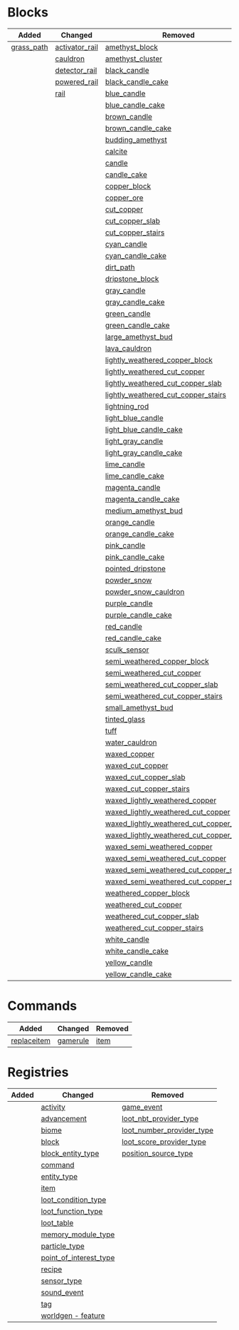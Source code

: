 # Blocks
| Added | Changed | Removed |
|-------|---------|---------|
| [grass_path](./blocks/grass_path.json) | [activator_rail](./blocks/activator_rail.json) | [amethyst_block](./blocks/amethyst_block.json) |
|  | [cauldron](./blocks/cauldron.json) | [amethyst_cluster](./blocks/amethyst_cluster.json) |
|  | [detector_rail](./blocks/detector_rail.json) | [black_candle](./blocks/black_candle.json) |
|  | [powered_rail](./blocks/powered_rail.json) | [black_candle_cake](./blocks/black_candle_cake.json) |
|  | [rail](./blocks/rail.json) | [blue_candle](./blocks/blue_candle.json) |
|  |  | [blue_candle_cake](./blocks/blue_candle_cake.json) |
|  |  | [brown_candle](./blocks/brown_candle.json) |
|  |  | [brown_candle_cake](./blocks/brown_candle_cake.json) |
|  |  | [budding_amethyst](./blocks/budding_amethyst.json) |
|  |  | [calcite](./blocks/calcite.json) |
|  |  | [candle](./blocks/candle.json) |
|  |  | [candle_cake](./blocks/candle_cake.json) |
|  |  | [copper_block](./blocks/copper_block.json) |
|  |  | [copper_ore](./blocks/copper_ore.json) |
|  |  | [cut_copper](./blocks/cut_copper.json) |
|  |  | [cut_copper_slab](./blocks/cut_copper_slab.json) |
|  |  | [cut_copper_stairs](./blocks/cut_copper_stairs.json) |
|  |  | [cyan_candle](./blocks/cyan_candle.json) |
|  |  | [cyan_candle_cake](./blocks/cyan_candle_cake.json) |
|  |  | [dirt_path](./blocks/dirt_path.json) |
|  |  | [dripstone_block](./blocks/dripstone_block.json) |
|  |  | [gray_candle](./blocks/gray_candle.json) |
|  |  | [gray_candle_cake](./blocks/gray_candle_cake.json) |
|  |  | [green_candle](./blocks/green_candle.json) |
|  |  | [green_candle_cake](./blocks/green_candle_cake.json) |
|  |  | [large_amethyst_bud](./blocks/large_amethyst_bud.json) |
|  |  | [lava_cauldron](./blocks/lava_cauldron.json) |
|  |  | [lightly_weathered_copper_block](./blocks/lightly_weathered_copper_block.json) |
|  |  | [lightly_weathered_cut_copper](./blocks/lightly_weathered_cut_copper.json) |
|  |  | [lightly_weathered_cut_copper_slab](./blocks/lightly_weathered_cut_copper_slab.json) |
|  |  | [lightly_weathered_cut_copper_stairs](./blocks/lightly_weathered_cut_copper_stairs.json) |
|  |  | [lightning_rod](./blocks/lightning_rod.json) |
|  |  | [light_blue_candle](./blocks/light_blue_candle.json) |
|  |  | [light_blue_candle_cake](./blocks/light_blue_candle_cake.json) |
|  |  | [light_gray_candle](./blocks/light_gray_candle.json) |
|  |  | [light_gray_candle_cake](./blocks/light_gray_candle_cake.json) |
|  |  | [lime_candle](./blocks/lime_candle.json) |
|  |  | [lime_candle_cake](./blocks/lime_candle_cake.json) |
|  |  | [magenta_candle](./blocks/magenta_candle.json) |
|  |  | [magenta_candle_cake](./blocks/magenta_candle_cake.json) |
|  |  | [medium_amethyst_bud](./blocks/medium_amethyst_bud.json) |
|  |  | [orange_candle](./blocks/orange_candle.json) |
|  |  | [orange_candle_cake](./blocks/orange_candle_cake.json) |
|  |  | [pink_candle](./blocks/pink_candle.json) |
|  |  | [pink_candle_cake](./blocks/pink_candle_cake.json) |
|  |  | [pointed_dripstone](./blocks/pointed_dripstone.json) |
|  |  | [powder_snow](./blocks/powder_snow.json) |
|  |  | [powder_snow_cauldron](./blocks/powder_snow_cauldron.json) |
|  |  | [purple_candle](./blocks/purple_candle.json) |
|  |  | [purple_candle_cake](./blocks/purple_candle_cake.json) |
|  |  | [red_candle](./blocks/red_candle.json) |
|  |  | [red_candle_cake](./blocks/red_candle_cake.json) |
|  |  | [sculk_sensor](./blocks/sculk_sensor.json) |
|  |  | [semi_weathered_copper_block](./blocks/semi_weathered_copper_block.json) |
|  |  | [semi_weathered_cut_copper](./blocks/semi_weathered_cut_copper.json) |
|  |  | [semi_weathered_cut_copper_slab](./blocks/semi_weathered_cut_copper_slab.json) |
|  |  | [semi_weathered_cut_copper_stairs](./blocks/semi_weathered_cut_copper_stairs.json) |
|  |  | [small_amethyst_bud](./blocks/small_amethyst_bud.json) |
|  |  | [tinted_glass](./blocks/tinted_glass.json) |
|  |  | [tuff](./blocks/tuff.json) |
|  |  | [water_cauldron](./blocks/water_cauldron.json) |
|  |  | [waxed_copper](./blocks/waxed_copper.json) |
|  |  | [waxed_cut_copper](./blocks/waxed_cut_copper.json) |
|  |  | [waxed_cut_copper_slab](./blocks/waxed_cut_copper_slab.json) |
|  |  | [waxed_cut_copper_stairs](./blocks/waxed_cut_copper_stairs.json) |
|  |  | [waxed_lightly_weathered_copper](./blocks/waxed_lightly_weathered_copper.json) |
|  |  | [waxed_lightly_weathered_cut_copper](./blocks/waxed_lightly_weathered_cut_copper.json) |
|  |  | [waxed_lightly_weathered_cut_copper_slab](./blocks/waxed_lightly_weathered_cut_copper_slab.json) |
|  |  | [waxed_lightly_weathered_cut_copper_stairs](./blocks/waxed_lightly_weathered_cut_copper_stairs.json) |
|  |  | [waxed_semi_weathered_copper](./blocks/waxed_semi_weathered_copper.json) |
|  |  | [waxed_semi_weathered_cut_copper](./blocks/waxed_semi_weathered_cut_copper.json) |
|  |  | [waxed_semi_weathered_cut_copper_slab](./blocks/waxed_semi_weathered_cut_copper_slab.json) |
|  |  | [waxed_semi_weathered_cut_copper_stairs](./blocks/waxed_semi_weathered_cut_copper_stairs.json) |
|  |  | [weathered_copper_block](./blocks/weathered_copper_block.json) |
|  |  | [weathered_cut_copper](./blocks/weathered_cut_copper.json) |
|  |  | [weathered_cut_copper_slab](./blocks/weathered_cut_copper_slab.json) |
|  |  | [weathered_cut_copper_stairs](./blocks/weathered_cut_copper_stairs.json) |
|  |  | [white_candle](./blocks/white_candle.json) |
|  |  | [white_candle_cake](./blocks/white_candle_cake.json) |
|  |  | [yellow_candle](./blocks/yellow_candle.json) |
|  |  | [yellow_candle_cake](./blocks/yellow_candle_cake.json) |

# Commands
| Added | Changed | Removed |
|-------|---------|---------|
| [replaceitem](./commands/replaceitem.json) | [gamerule](./commands/gamerule.json) | [item](./commands/item.json) |

# Registries
| Added | Changed | Removed |
|-------|---------|---------|
|  | [activity](./registries/activity.json) | [game_event](./registries/game_event.json) |
|  | [advancement](./registries/advancement.json) | [loot_nbt_provider_type](./registries/loot_nbt_provider_type.json) |
|  | [biome](./registries/biome.json) | [loot_number_provider_type](./registries/loot_number_provider_type.json) |
|  | [block](./registries/block.json) | [loot_score_provider_type](./registries/loot_score_provider_type.json) |
|  | [block_entity_type](./registries/block_entity_type.json) | [position_source_type](./registries/position_source_type.json) |
|  | [command](./registries/command.json) |  |
|  | [entity_type](./registries/entity_type.json) |  |
|  | [item](./registries/item.json) |  |
|  | [loot_condition_type](./registries/loot_condition_type.json) |  |
|  | [loot_function_type](./registries/loot_function_type.json) |  |
|  | [loot_table](./registries/loot_table.json) |  |
|  | [memory_module_type](./registries/memory_module_type.json) |  |
|  | [particle_type](./registries/particle_type.json) |  |
|  | [point_of_interest_type](./registries/point_of_interest_type.json) |  |
|  | [recipe](./registries/recipe.json) |  |
|  | [sensor_type](./registries/sensor_type.json) |  |
|  | [sound_event](./registries/sound_event.json) |  |
|  | [tag](./registries/tag.json) |  |
|  | [worldgen - feature](./registries/worldgen%20-%20feature.json) |  |
